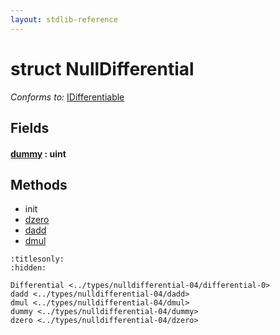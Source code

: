 ```yaml
---
layout: stdlib-reference
---
```


# struct NullDifferential

*Conforms to:* [IDifferentiable](../../interfaces/idifferentiable-01/index.md)

## Fields

####  <a id="decl-dummy"></a>[dummy](dummy.md) : uint

## Methods

* init
* [dzero](dzero.md)
* [dadd](dadd.md)
* [dmul](dmul.md)


```{toctree}
:titlesonly:
:hidden:

Differential <../types/nulldifferential-04/differential-0>
dadd <../types/nulldifferential-04/dadd>
dmul <../types/nulldifferential-04/dmul>
dummy <../types/nulldifferential-04/dummy>
dzero <../types/nulldifferential-04/dzero>
```

<script>
// Fix .md links to .html when on ReadTheDocs
if (window.location.hostname.includes('readthedocs') || 
    window.location.hostname.includes('rtfd.io')) {
  document.addEventListener('DOMContentLoaded', function() {
    const links = document.querySelectorAll('a');
    links.forEach(link => {
      if (link.getAttribute('href') && link.getAttribute('href').endsWith('.md')) {
        link.href = link.href.replace(/\.md($|#|\?)/, '.html$1');
      }
    });
  });
}
</script>
